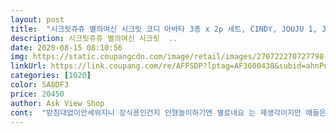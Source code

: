 ```yaml
---
layout: post 
title:  "시크릿쥬쥬 별의여신 시크릿 코디 아바타 3종 x 2p 세트, CINDY, JOUJU 1, JOUJU 2" 
description: 시크릿쥬쥬 별의여신 시크릿  ..
date: 2020-08-15 08:10:56 
img: https://static.coupangcdn.com/image/retail/images/270722270727798-24cd7a36-9811-4a6f-a0aa-8b1fd68d4582.jpg 
linkUrl: https://link.coupang.com/re/AFFSDP?lptag=AF3600438&subid=ahnPublicAsk&pageKey=1198810423&itemId=2183132346&vendorItemId=70181165523&traceid=V0-113-683c2b25aa6204b7 
categories: [1020] 
color: 5A8DF3 
price: 20450 
author: Ask View Shop 
cont:  "받침대없이안세워지니 장식용인건지 인형놀이하기엔 별로네요 는 제생각이지만 애들은그래도 잘 놀아요ㅎ<br/>어린이날 선물로줬는 딸래미 너무 좋아하네요!!<br/>위3개 아래3개 똑같습니다 3개 딸이 놀고 3개 조카줬어요<br/>인형극하며 재밌게 잘가지고 놀아요<br/>" 
---
```

